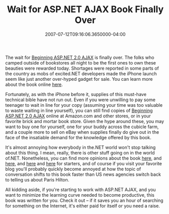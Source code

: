 ﻿---
title: Wait for ASP.NET AJAX Book Finally Over
date: "2007-07-12T09:16:06.3650000-04:00"
description: The wait for Beginning ASP.NET 2.0 AJAXis finally over. The folks
featuredImage: img/wait-for-asp-net-ajax-book-finally-over-featured.png
---

The wait for [Beginning ASP.NET 2.0 AJAX](http://www.amazon.com/Beginning-ASP-NET-AJAX-Wallace-McClure/dp/0470112832/ref=pd_bbs_sr_2/103-6691701-3707058?ie=UTF8&s=books&qid=1184269154&sr=8-2) is finally over. The folks who camped outside of bookstores all night to be the first ones to own these beauties were![](<>) rewarded today. Shortages were reported in some parts of the country as mobs of excited.NET developers made the iPhone launch seem like just another over-hyped gadget for sale.![](<>) You can learn more about the book online [here](http://www.wrox.com/WileyCDA/WroxTitle/productCd-0470112832.html).

Fortunately, as with the iPhone before it, supplies of this must-have technical bible have not run out. Even if you were unwilling to pay some teenager to wait in line for your copy (assuming your time was too valuable to waste waiting in line yourself), you can still find copies of [Beginning ASP.NET 2.0 AJAX](http://www.amazon.com/Beginning-ASP-NET-AJAX-Wallace-McClure/dp/0470112832/ref=pd_bbs_sr_2/103-6691701-3707058?ie=UTF8&s=books&qid=1184269154&sr=8-2) online at Amazon.com and other stores, or in your favorite brick and mortar book store. Given the hype around these, you may want to buy one for yourself, one for [![](<>)](http://www.amazon.com/Beginning-ASP-NET-AJAX-Wallace-McClure/dp/0470112832/ref=pd_bbs_sr_2/103-6691701-3707058?ie=UTF8&s=books&qid=1184269154&sr=8-2)your buddy across the cubicle farm, and a couple more to sell on eBay when supplies finally do give out in the face of the insatiable demand for the knowledge offered by this book.

It's almost annoying how everybody in the.NET world won't stop talking about this thing. I mean, really, there is other stuff going on in the world of.NET. Nonetheless, you can find more opinions about the book [here](http://morewally.com/cs/blogs/wallym/archive/2007/07/12/beginning-asp-net-2-0-ajax-hits-the-street.aspx), and [here](http://weblogs.asp.net/wallym/archive/2007/04/19/beginning-asp-net-2-0-ajax-status-update-april-19-2007.aspx), and [here](http://weblogs.asp.net/wallym/archive/2006/11/16/beginning-asp-net-2-0-ajax-status-update.aspx) and [here](http://www.jimzimmerman.com/blog/2007/04/29/New+Book+Beginning+ASPNET+20+AJAX.aspx) for starters, and of course if you visit your favorite blog you'll probably quickly become annoyed at how the topic of conversation shifts to this book faster than US news agencies switch back to telling us about Paris Hilton.

All kidding aside, if you're starting to work with ASP.NET AJAX, and you want to minimize the learning curve needed to become productive, this book was written for you. Check it out – if it saves you an hour of searching for something on the Internet, it's either paid for itself or you need a raise.

